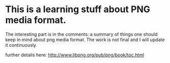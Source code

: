 # This is a learning stuff about PNG media format.

The interesting part is in the comments: a summary of things one should keep in mind about png media format.
The work is not final and I will update it continuously.

further details here: http://www.libpng.org/pub/png/book/toc.html

